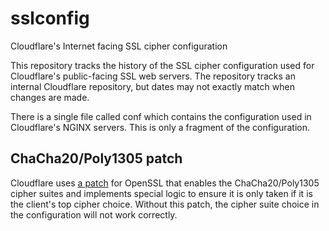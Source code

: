 sslconfig
=========

Cloudflare's Internet facing SSL cipher configuration

This repository tracks the history of the SSL cipher configuration used for
Cloudflare's public-facing SSL web servers. The repository tracks an internal
Cloudflare repository, but dates may not exactly match when changes are made.

There is a single file called conf which contains the configuration used in
Cloudflare's NGINX servers. This is only a fragment of the configuration.

ChaCha20/Poly1305 patch
-----------------------

Cloudflare uses [a patch](patches/openssl__chacha20_poly1305_cf.patch) for
OpenSSL that enables the ChaCha20/Poly1305 cipher suites and implements
special logic to ensure it is only taken if it is the client's top cipher
choice.  Without this patch, the cipher suite choice in the configuration
will not work correctly.
